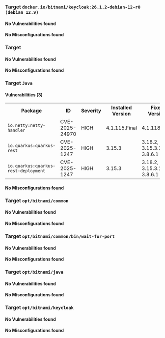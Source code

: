 
<h3>Target <code>docker.io/bitnami/keycloak:26.1.2-debian-12-r0 (debian 12.9)</code></h3>
<h4>No Vulnerabilities found</h4>
<h4>No Misconfigurations found</h4>
<h3>Target <code></code></h3>
<h4>No Vulnerabilities found</h4>
<h4>No Misconfigurations found</h4>
<h3>Target <code>Java</code></h3>
<h4>Vulnerabilities (3)</h4>
<table>
    <tr>
        <th>Package</th>
        <th>ID</th>
        <th>Severity</th>
        <th>Installed Version</th>
        <th>Fixed Version</th>
    </tr>
    <tr>
        <td><code>io.netty:netty-handler</code></td>
        <td>CVE-2025-24970</td>
        <td>HIGH</td>
        <td>4.1.115.Final</td>
        <td>4.1.118.Final</td>
    </tr>
    <tr>
        <td><code>io.quarkus:quarkus-rest</code></td>
        <td>CVE-2025-1247</td>
        <td>HIGH</td>
        <td>3.15.3</td>
        <td>3.18.2, 3.15.3.1, 3.8.6.1</td>
    </tr>
    <tr>
        <td><code>io.quarkus:quarkus-rest-deployment</code></td>
        <td>CVE-2025-1247</td>
        <td>HIGH</td>
        <td>3.15.3</td>
        <td>3.18.2, 3.15.3.1, 3.8.6.1</td>
    </tr>
</table>
<h4>No Misconfigurations found</h4>
<h3>Target <code>opt/bitnami/common</code></h3>
<h4>No Vulnerabilities found</h4>
<h4>No Misconfigurations found</h4>
<h3>Target <code>opt/bitnami/common/bin/wait-for-port</code></h3>
<h4>No Vulnerabilities found</h4>
<h4>No Misconfigurations found</h4>
<h3>Target <code>opt/bitnami/java</code></h3>
<h4>No Vulnerabilities found</h4>
<h4>No Misconfigurations found</h4>
<h3>Target <code>opt/bitnami/keycloak</code></h3>
<h4>No Vulnerabilities found</h4>
<h4>No Misconfigurations found</h4>
